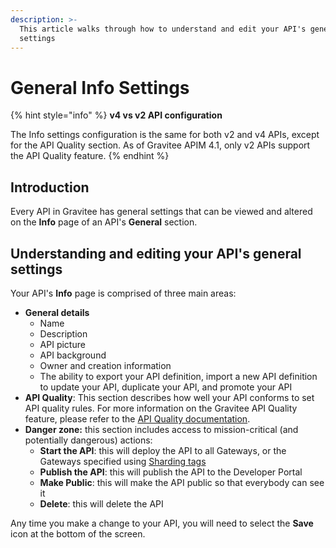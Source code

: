 ```yaml
---
description: >-
  This article walks through how to understand and edit your API's general
  settings
---
```


# General Info Settings

{% hint style="info" %}
**v4 vs v2 API configuration**

The Info settings configuration is the same for both v2 and v4 APIs, except for the API Quality section. As of Gravitee APIM 4.1, only v2 APIs support the API Quality feature.
{% endhint %}

## Introduction

Every API in Gravitee has general settings that can be viewed and altered on the **Info** page of an API's **General** section.

## Understanding and editing your API's general settings

Your API's **Info** page is comprised of three main areas:

* **General details**
  * Name
  * Description
  * API picture
  * API background
  * Owner and creation information
  * The ability to export your API definition, import a new API definition to update your API, duplicate your API, and promote your API
* **API Quality**: This section describes how well your API conforms to set API quality rules. For more information on the Gravitee API Quality feature, please refer to the [API Quality documentation](../../api-measurement-tracking-and-analytics/using-the-api-quality-feature.md).
* **Danger zone:** this section includes access to mission-critical (and potentially dangerous) actions:
  * **Start the API**: this will deploy the API to all Gateways, or the Gateways specified using [Sharding tags](../../../getting-started/configuration/configure-sharding-tags-for-your-gravitee-api-gateways.md)
  * **Publish the API**: this will publish the API to the Developer Portal
  * **Make Public**: this will make the API public so that everybody can see it
  * **Delete**: this will delete the API

Any time you make a change to your API, you will need to select the **Save** icon at the bottom of the screen.

